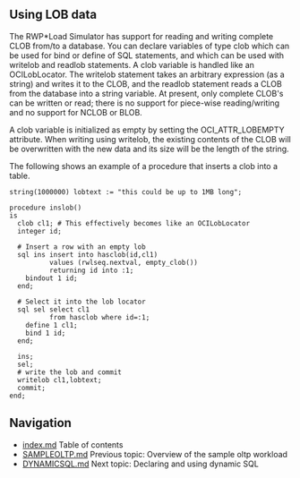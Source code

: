 ## Using LOB data 
The RWP\*Load Simulator has support for reading and writing
complete CLOB from/to 
a database.
You can declare variables of type clob which can be used for bind or 
define of SQL statements, and which can be used with writelob and 
readlob statements.
A clob variable is handled like an OCILobLocator.
The writelob statement takes an arbitrary expression (as a string) and 
writes it to the CLOB, and the readlob statement reads a CLOB from the 
database into a string variable.
At present, only complete CLOB's can be written or read; there is no 
support for piece-wise reading/writing and no support for NCLOB or BLOB.

A clob variable is initialized as empty by setting the 
OCI_ATTR_LOBEMPTY attribute.
When writing using writelob, the existing contents of the CLOB will be 
overwritten with the new data and its size will be the length of the 
string.

The following shows an example of a procedure that inserts a clob into 
a table.
```
string(1000000) lobtext := "this could be up to 1MB long";

procedure inslob()
is
  clob cl1; # This effectively becomes like an OCILobLocator
  integer id;

  # Insert a row with an empty lob
  sql ins insert into hasclob(id,cl1)
          values (rwlseq.nextval, empty_clob())
          returning id into :1;
    bindout 1 id;
  end;

  # Select it into the lob locator
  sql sel select cl1
          from hasclob where id=:1;
    define 1 cl1;
    bind 1 id;
  end;

  ins;
  sel;
  # write the lob and commit
  writelob cl1,lobtext;
  commit;
end;
```

## Navigation
* [index.md](index.md#rwpload-simulator-users-guide) Table of contents
* [SAMPLEOLTP.md](SAMPLEOLTP.md) Previous topic: Overview of the sample oltp workload
* [DYNAMICSQL.md](DYNAMICSQL.md) Next topic: Declaring and using dynamic SQL
